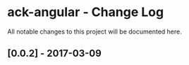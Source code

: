 # ack-angular - Change Log
All notable changes to this project will be documented here.

## [0.0.2] - 2017-03-09
